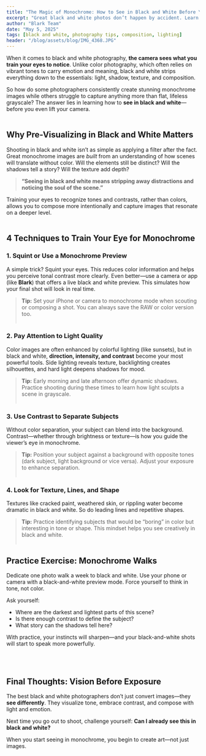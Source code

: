 ```yaml
---
title: "The Magic of Monochrome: How to See in Black and White Before You Shoot"
excerpt: "Great black and white photos don’t happen by accident. Learn how to train your eyes to see light, shape, and contrast in monochrome before you even press the shutter."
author: "Blark Team"
date: "May 5, 2025"
tags: [black and white, photography tips, composition, lighting]
header: "/blog/assets/blog/IMG_4368.JPG"
---
```


When it comes to black and white photography, **the camera sees what you train your eyes to notice**. Unlike color photography, which often relies on vibrant tones to carry emotion and meaning, black and white strips everything down to the essentials: light, shadow, texture, and composition.

So how do some photographers consistently create stunning monochrome images while others struggle to capture anything more than flat, lifeless grayscale? The answer lies in learning how to **see in black and white**—before you even lift your camera.
<br/><br/>

## Why Pre-Visualizing in Black and White Matters

Shooting in black and white isn’t as simple as applying a filter after the fact. Great monochrome images are *built* from an understanding of how scenes will translate without color. Will the elements still be distinct? Will the shadows tell a story? Will the texture add depth?


> **“Seeing in black and white means stripping away distractions and noticing the soul of the scene.”**

Training your eyes to recognize tones and contrasts, rather than colors, allows you to compose more intentionally and capture images that resonate on a deeper level.
<br/><br/>
## 4 Techniques to Train Your Eye for Monochrome

### 1. **Squint or Use a Monochrome Preview**
A simple trick? Squint your eyes. This reduces color information and helps you perceive tonal contrast more clearly. Even better—use a camera or app (like **Blark**) that offers a live black and white preview. This simulates how your final shot will look in real time.

> **Tip:** Set your iPhone or camera to monochrome mode when scouting or composing a shot. You can always save the RAW or color version too.
<br/><br/>
### 2. **Pay Attention to Light Quality**
Color images are often enhanced by colorful lighting (like sunsets), but in black and white, **direction, intensity, and contrast** become your most powerful tools. Side lighting reveals texture, backlighting creates silhouettes, and hard light deepens shadows for mood.

> **Tip:** Early morning and late afternoon offer dynamic shadows. Practice shooting during these times to learn how light sculpts a scene in grayscale.
<br/><br/>
### 3. **Use Contrast to Separate Subjects**
Without color separation, your subject can blend into the background. Contrast—whether through brightness or texture—is how you guide the viewer’s eye in monochrome.

> **Tip:** Position your subject against a background with opposite tones (dark subject, light background or vice versa). Adjust your exposure to enhance separation.
<br/><br/>
### 4. **Look for Texture, Lines, and Shape**
Textures like cracked paint, weathered skin, or rippling water become dramatic in black and white. So do leading lines and repetitive shapes.

> **Tip:** Practice identifying subjects that would be “boring” in color but interesting in tone or shape. This mindset helps you see creatively in black and white.
<br/><br/>
## Practice Exercise: Monochrome Walks

Dedicate one photo walk a week to black and white. Use your phone or camera with a black-and-white preview mode. Force yourself to think in tone, not color.

Ask yourself:
- Where are the darkest and lightest parts of this scene?
- Is there enough contrast to define the subject?
- What story can the shadows tell here?

With practice, your instincts will sharpen—and your black-and-white shots will start to speak more powerfully.

<br/><br/>
## Final Thoughts: Vision Before Exposure

The best black and white photographers don’t just convert images—they **see differently**. They visualize tone, embrace contrast, and compose with light and emotion.

Next time you go out to shoot, challenge yourself: **Can I already see this in black and white?**

When you start seeing in monochrome, you begin to create art—not just images.
